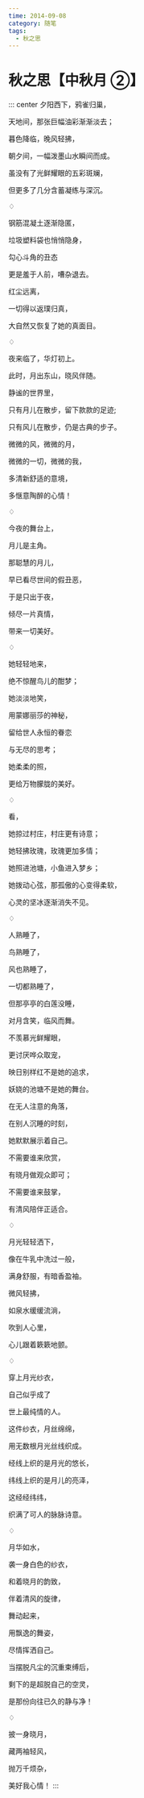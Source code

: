 ```yaml
---
time: 2014-09-08
category: 随笔
tags:
  - 秋之思
---
```


# 秋之思【中秋月 ②】

::: center
夕阳西下，鸦雀归巢，

天地间，那张巨幅油彩渐渐淡去；

暮色降临，晚风轻拂，

朝夕间，一幅泼墨山水瞬间而成。

虽没有了光鲜耀眼的五彩斑斓，

但更多了几分含蓄凝练与深沉。

♢

钢筋混凝土逐渐隐匿，

垃圾塑料袋也悄悄隐身，

勾心斗角的丑态

更是羞于人前，嘈杂退去。

红尘远离，

一切得以返璞归真，

大自然又恢复了她的真面目。

♢

夜来临了，华灯初上。

此时，月出东山，晓风伴随。

静谧的世界里，

只有月儿在散步，留下款款的足迹;

只有风儿在散步，仍是古典的步子。

微微的风，微微的月，

微微的一切，微微的我，

多清新舒适的意境，

多惬意陶醉的心情！

♢

今夜的舞台上，

月儿是主角。

那聪慧的月儿，

早已看尽世间的假丑恶，

于是只出于夜，

倾尽一片真情，

带来一切美好。

♢

她轻轻地来，

绝不惊醒鸟儿的酣梦；

她淡淡地笑，

用蒙娜丽莎的神秘，

留给世人永恒的眷恋

与无尽的思考；

她柔柔的照，

更给万物朦胧的美好。

♢

看，

她掠过村庄，村庄更有诗意；

她轻拂玫瑰，玫瑰更加多情；

她照进池塘，小鱼进入梦乡；

她拨动心弦，那孤傲的心变得柔软，

心灵的坚冰逐渐消失不见。

♢

人熟睡了，

鸟熟睡了，

风也熟睡了，

一切都熟睡了，

但那亭亭的白莲没睡，

对月含笑，临风而舞。

不羡慕光鲜耀眼，

更讨厌哗众取宠，

映日别样红不是她的追求，

妖娆的池塘不是她的舞台。

在无人注意的角落，

在别人沉睡的时刻，

她默默展示着自己。

不需要谁来欣赏，

有晓月做观众即可；

不需要谁来鼓掌，

有清风陪伴正适合。

♢

月光轻轻洒下，

像在牛乳中洗过一般，

满身舒服，有暗香盈袖。

微风轻拂，

如泉水缓缓流淌，

吹到人心里，

心儿跟着簌簌地颤。

♢

穿上月光纱衣，

自己似乎成了

世上最纯情的人。

这件纱衣，月丝绵绵，

用无数根月光丝线织成。

经线上织的是月光的悠长，

纬线上织的是月儿的亮泽，

这经经纬纬，

织满了可人的脉脉诗意。

♢

月华如水，

袭一身白色的纱衣，

和着晓月的韵致，

伴着清风的旋律，

舞动起来，

用飘逸的舞姿，

尽情挥洒自己。

当摆脱凡尘的沉重束缚后，

剩下的是超脱自己的空灵，

是那份向往已久的静与净！

♢

披一身晓月，

藏两袖轻风，

抛万千烦杂，

美好我心情！
:::
